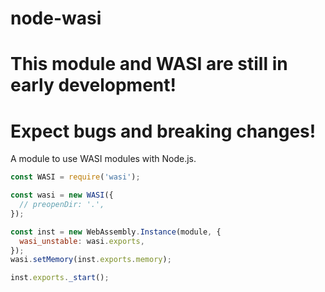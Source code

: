 # node-wasi

# This module and WASI are still in early development!
# Expect bugs and breaking changes!

A module to use WASI modules with Node.js.

```js
const WASI = require('wasi');

const wasi = new WASI({
  // preopenDir: '.',
});

const inst = new WebAssembly.Instance(module, {
  wasi_unstable: wasi.exports,
});
wasi.setMemory(inst.exports.memory);

inst.exports._start();
```
